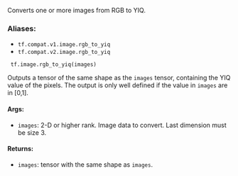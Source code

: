 Converts one or more images from RGB to YIQ.
### Aliases:
- `tf.compat.v1.image.rgb_to_yiq`
- `tf.compat.v2.image.rgb_to_yiq`

```
 tf.image.rgb_to_yiq(images)
```
Outputs a tensor of the same shape as the `images` tensor, containing the YIQ value of the pixels. The output is only well defined if the value in `images` are in [0,1].
#### Args:
- `images`: 2-D or higher rank. Image data to convert. Last dimension must be size 3.
#### Returns:
- `images`: tensor with the same shape as `images`.
